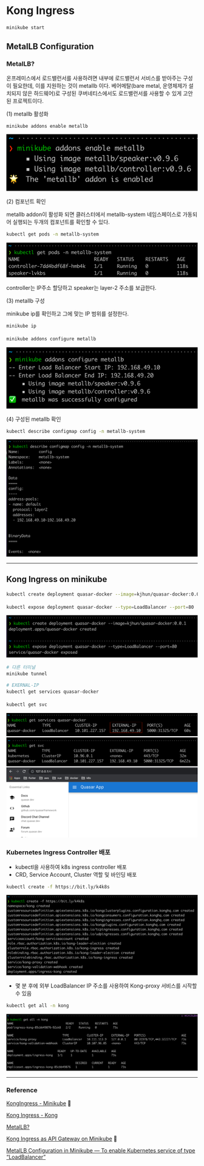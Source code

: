 # Kong Ingress

```zsh
minikube start
```

## MetalLB Configuration

### MetalLB?

온프레미스에서 로드밸런서를 사용하려면 내부에 로드밸런서 서비스를 받아주는 구성이 필요한데, 이를 지원하는 것이 metallb 이다. 베어메탈(bare metal, 운영체제가 설치되지 않은 하드웨어)로 구성된 쿠버네티스에서도 로드밸런서를 사용할 수 있게 고안된 프로젝트이다.

(1) metallb 활성화

```zsh
minikube addons enable metallb
```

![k_08](./images/k_08.png)

(2) 컴포넌트 확인

metallb addon이 활성화 되면 클러스터에서 metallb-system 네임스페이스로 가동되어 실행되는 두개의 컴포넌트를 확인할 수 있다.

```zsh
kubectl get pods -n metallb-system
```

![k_09](./images/k_09.png)

controller는 IP주소 할당하고 speaker는 layer-2 주소를 보급한다.  

(3) metallb 구성

minikube ip를 확인하고 그에 맞는 IP 범위를 설정한다.

```zsh
minikube ip

minikube addons configure metallb
```

![k_10](./images/k_10.png)

(4) 구성된 metallb 확인

```zsh
kubectl describe configmap config -n metallb-system
```

![k_11](./images/k_11.png)

---

## Kong Ingress on minikube

```zsh
kubectl create deployment quasar-docker --image=kjhun/quasar-docker:0.0.1

kubectl expose deployment quasar-docker --type=LoadBalancer --port=80
```

![k_01](./images/k_01.png)

```zsh
# 다른 터미널
minikube tunnel
```

```zsh
# EXERNAL-IP
kubectl get services quasar-docker

kubectl get svc
```

![k_02](./images/k_02.png)
![k_04](./images/k_04.png)
![k_05](./images/k_05.png)

### Kubernetes Ingress Controller 배포

* kubectl을 사용하여 k8s ingress controller 배포
* CRD, Service Account, Cluster 역할 및 바인딩 배포

```zsh
kubectl create -f https://bit.ly/k4k8s
```

![k_06](./images/k_06.png)

* 몇 분 후에 외부 LoadBalancer IP 주소를 사용하여 Kong-proxy 서비스를 시작할 수 있음

```zsh
kubectl get all -n kong
```

![k_07](./images/k_07.png)

---

### Reference

[KongIngress - Minikube](https://minikube.sigs.k8s.io/docs/handbook/addons/kong-ingress/) 💩

[Kong Ingress - Kong](https://docs.konghq.com/kubernetes-ingress-controller/2.1.x/deployment/minikube/)

[MetalLB?](https://thebook.io/080241/ch03/03/04/)

[Kong Ingress as API Gateway on Minikube](https://faun.pub/kong-ingress-as-api-gateway-on-minikube-4269954aca5) 👏

[MetalLB Configuration in Minikube — To enable Kubernetes service of type “LoadBalancer”](https://faun.pub/metallb-configuration-in-minikube-to-enable-kubernetes-service-of-type-loadbalancer-9559739787df)
